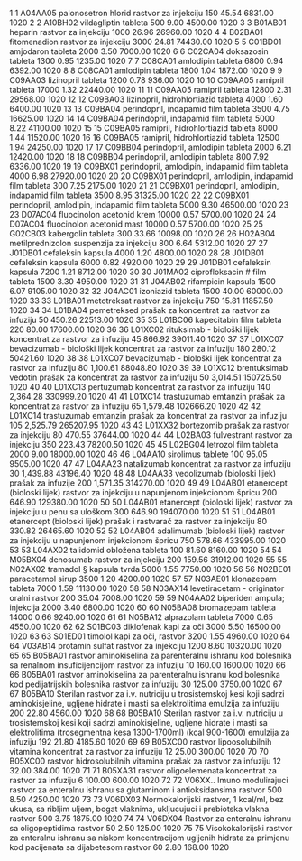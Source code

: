 1	1	A04AA05	palonosetron hlorid rastvor za injekciju			150	45.54	6831.00	1020
2	2	A10BH02	vildagliptin tableta			500	9.00	4500.00	1020
3	3	B01AB01	heparin rastvor za injekciju			1000	26.96	26960.00	1020
4	4	B02BA01	fitomenadion rastvor za injekciju			3000	24.81	74430.00	1020
5	5	C01BD01	amjodaron tableta			2000	3.50	7000.00	1020
6	6	C02CA04	doksazosin tableta			1300	0.95	1235.00	1020
7	7	C08CA01	amlodipin tableta			6800	0.94	6392.00	1020
8	8	C08CA01	amlodipin tableta			1800	1.04	1872.00	1020
9	9	C09AA03	lizinopril tableta			1200	0.78	936.00	1020
10	10	C09AA05	ramipril tableta			17000	1.32	22440.00	1020
11	11	C09AA05	ramipril tableta			12800	2.31	29568.00	1020
12	12	C09BA03	lizinopril, hidrohlortiazid tableta			4000	1.60	6400.00	1020
13	13	C09BA04	perindopril, indapamid film tableta			3500	4.75	16625.00	1020
14	14	C09BA04	perindopril, indapamid film tableta			5000	8.22	41100.00	1020
15	15	C09BA05	ramipril, hidrohlortiazid tableta			8000	1.44	11520.00	1020
16	16	C09BA05	ramipril, hidrohlortiazid tableta			12500	1.94	24250.00	1020
17	17	C09BB04	perindopril, amlodipin tableta			2000	6.21	12420.00	1020
18	18	C09BB04	perindopril, amlodipin tableta			800	7.92	6336.00	1020
19	19	C09BX01	perindopril, amlodipin, indapamid film tableta			4000	6.98	27920.00	1020
20	20	C09BX01	perindopril, amlodipin, indapamid film tableta			300	7.25	2175.00	1020
21	21	C09BX01	perindopril, amlodipin, indapamid film tableta			3500	8.95	31325.00	1020
22	22	C09BX01	perindopril, amlodipin, indapamid film tableta			5000	9.30	46500.00	1020
23	23	D07AC04   	fluocinolon acetonid krem			10000	0.57	5700.00	1020
24	24	D07AC04   	fluocinolon acetonid mast			10000	0.57	5700.00	1020
25	25	G02CB03	kabergolin  tableta			300	33.66	10098.00	1020
26	26	H02AB04	metilprednizolon suspenzija za injekciju			800	6.64	5312.00	1020
27	27	J01DB01	cefaleksin kapsula			4000	1.20	4800.00	1020
28	28	J01DB01	cefaleksin kapsula			6000	0.82	4920.00	1020
29	29	J01DB01	cefaleksin kapsula			7200	1.21	8712.00	1020
30	30	J01MA02	ciprofloksacin # film tableta			1500	3.30	4950.00	1020
31	31	J04AB02	rifampicin kapsula			1500	6.07	9105.00	1020
32	32	J04AC01   	izoniazid tableta			1500	40.00	60000.00	1020
33	33	L01BA01	metotreksat rastvor za injekciju			750	15.81	11857.50	1020
34	34	L01BA04	pemetreksed prašak za  koncentrat za rastvor za infuziju			50	450.26	22513.00	1020
35	35	L01BC06	kapecitabin film tableta			220	80.00	17600.00	1020
36	36	L01XC02	rituksimab - biološki lijek koncentrat za rastvor za infuziju			45	866.92	39011.40	1020
37	37	L01XC07	bevacizumab - biološki lijek koncentrat za rastvor za infuziju			180	280.12	50421.60	1020
38	38	L01XC07	bevacizumab - biološki lijek koncentrat za rastvor za infuziju			80	1,100.61	88048.80	1020
39	39	L01XC12	brentuksimab vedotin prašak za  koncentrat za rastvor za infuziju			50	3,014.51	150725.50	1020
40	40	L01XC13	pertuzumab koncentrat za rastvor za infuziju			140	2,364.28	330999.20	1020
41	41	L01XC14	trastuzumab emtanzin prašak za koncentrat za rastvor za infuziju			65	1,579.48	102666.20	1020
42	42	L01XC14	trastuzumab emtanzin prašak za koncentrat za rastvor za infuziju			105	2,525.79	265207.95	1020
43	43	L01XX32	bortezomib prašak za rastvor za injekciju			80	470.55	37644.00	1020
44	44	L02BA03	fulvestrant rastvor za injekciju 			350	223.43	78200.50	1020
45	45	L02BG04	letrozol film tableta			2000	9.00	18000.00	1020
46	46	L04AA10	sirolimus tablete			100	95.05	9505.00	1020
47	47	L04AA23	natalizumab koncentrat za rastvor za infuziju			30	1,439.88	43196.40	1020
48	48	L04AA33	vedolizumab (bioloski lijek) prašak za infuzije			200	1,571.35	314270.00	1020
49	49	L04AB01	etanercept (bioloski lijek) rastvor za injekciju u napunjenom injekcionom špricu			200	646.90	129380.00	1020
50	50	L04AB01	etanercept (bioloski lijek) rastvor za injekciju u penu sa uloškom			300	646.90	194070.00	1020
51	51	L04AB01	etanercept (bioloski lijek) prašak i rastvarač za rastvor za injekciju			80	330.82	26465.60	1020
52	52	L04AB04	adalimumab (bioloski lijek) rastvor za injekciju u napunjenom injekcionom špricu			750	578.66	433995.00	1020
53	53	L04AX02	talidomid obložena tableta			100	81.60	8160.00	1020
54	54	M05BX04	denosumab rastvor za injekciju			200	159.56	31912.00	1020
55	55	N02AX02	tramadol § kapsula tvrda			5000	1.55	7750.00	1020
56	56	N02BE01	paracetamol sirup			3500	1.20	4200.00	1020
57	57	N03AE01	klonazepam tableta			7000	1.59	11130.00	1020
58	58	N03AX14	levetiracetam - originator oralni rastvor			200	35.04	7008.00	1020
59	59	N04AA02	biperiden ampula; injekcija			2000	3.40	6800.00	1020
60	60	N05BA08	bromazepam tableta			14000	0.66	9240.00	1020
61	61	N05BA12	alprazolam tableta			7000	0.65	4550.00	1020
62	62	S01BC03	diklofenak kapi za oči			3000	5.50	16500.00	1020
63	63	S01ED01	timolol kapi za oči, rastvor			3200	1.55	4960.00	1020
64	64	V03AB14	protamin sulfat  rastvor za injekciju 			1200	8.60	10320.00	1020
65	65	B05BA01	rastvor aminokiselina za parenteralnu ishranu kod bolesnika sa renalnom insuficijencijom rastvor za infuziju			10	160.00	1600.00	1020
66	66	B05BA01	rastvor aminokiselina za parenteralnu ishranu kod bolesnika kod pedijatrijskih bolesnika rastvor za infuziju			30	125.00	3750.00	1020
67	67	B05BA10	Sterilan rastvor za i.v. nutriciju u trosistemskoj kesi koji sadrzi aminokisjeline, ugljene hidrate i masti sa elektrolitima emulzija za infuziju			200	22.80	4560.00	1020
68	68	B05BA10	Sterilan rastvor za i.v. nutriciju u trosistemskoj kesi koji sadrzi aminokisjeline, ugljene hidrate i masti sa elektrolitima (trosegmentna kesa 1300-1700ml) (kcal 900-1600) emulzija za infuziju			192	21.80	4185.60	1020
69	69	B05XC00	rastvor lipoosolubilnih vitamina koncentrat za rastvor za infuziju			12	25.00	300.00	1020
70	70	B05XC00	rastvor hidrosolubilnih vitamina prašak za rastvor za infuziju			12	32.00	384.00	1020
71	71	B05XA31	rastvor oligoelemenata koncentrat za rastvor za infuziju			6	100.00	600.00	1020
72	72	V06XX..	Imuno modulirajuci rastvor za enteralnu ishranu sa glutaminom i antioksidansima rastvor			500	8.50	4250.00	1020
73	73	V06DX03	Normokalorijski rastvor, 1 kcal/ml, bez ukusa, sa ribljim uljem, bogat vlaknima, ukljucujuci i prebiotska vlakna rastvor			500	3.75	1875.00	1020
74	74	V06DX04	Rastvor za enteralnu ishranu sa oligopeptidima rastvor			50	2.50	125.00	1020
75	75		Visokokalorijski rastvor za enteralnu ishranu sa niskom koncentracijom ugljenih hidrata za primjenu kod pacijenata sa dijabetesom rastvor			60	2.80	168.00	1020
